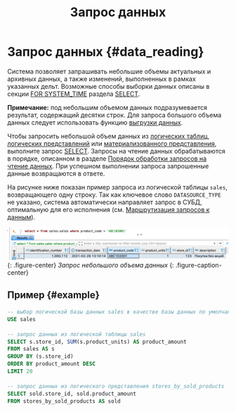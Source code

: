 ﻿---
layout: default
title: Запрос данных
nav_order: 5
parent: Работа с системой
has_children: true
has_toc: false
---

# Запрос данных {#data_reading}

Система позволяет запрашивать небольшие объемы актуальных и архивных данных, а также изменений, 
выполненных в рамках указанных дельт. Возможные способы выборки данных описаны в секции 
[FOR SYSTEM_TIME](../../reference/sql_plus_requests/SELECT/SELECT.md#for_system_time) раздела [SELECT](../../reference/sql_plus_requests/SELECT/SELECT.md).

**Примечание:** под небольшим объемом данных подразумевается результат, содержащий десятки строк.
Для запроса большого объема данных следует использовать функцию [выгрузки данных](../data_download/data_download.md).

Чтобы запросить небольшой объем данных из [логических таблиц](../../overview/main_concepts/logical_table/logical_table.md), 
[логических представлений](../../overview/main_concepts/logical_view/logical_view.md) 
или [материализованного представления](../../overview/main_concepts/materialized_view/materialized_view.md), 
выполните запрос [SELECT](../../reference/sql_plus_requests/SELECT/SELECT.md). Запросы на чтение 
данных обрабатываются в порядке, описанном в разделе 
[Порядок обработки запросов на чтение данных](../../overview/interactions/llr_processing/llr_processing.md). 
При успешном выполнении запроса запрошенные данные возвращаются в ответе.

На рисунке ниже показан пример запроса из логической таблицы `sales`, возвращающего одну строку. 
Так как ключевое слово `DATASOURCE_TYPE` не указано, система автоматически направляет запрос в СУБД, оптимальную 
для его исполнения (см. [Маршрутизация запросов к данным](routing/routing.md)).

![](data_reading.png)
{: .figure-center}
*Запрос небольшого объема данных*
{: .figure-caption-center}

## Пример {#example}

```sql
-- выбор логической базы данных sales в качестве базы данных по умолчанию
USE sales

-- запрос данных из логической таблицы sales
SELECT s.store_id, SUM(s.product_units) AS product_amount
FROM sales AS s
GROUP BY (s.store_id)
ORDER BY product_amount DESC
LIMIT 20

-- запрос данных из логического представления stores_by_sold_products
SELECT sold.store_id, sold.product_amount
FROM stores_by_sold_products AS sold
```